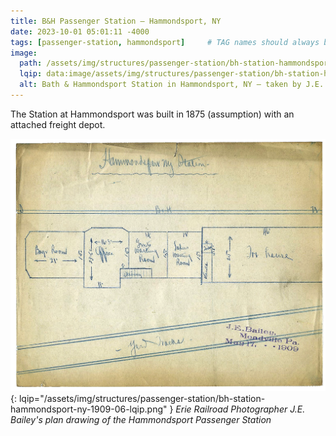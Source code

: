 ```yaml
---
title: B&H Passenger Station — Hammondsport, NY
date: 2023-10-01 05:01:11 -4000
tags: [passenger-station, hammondsport]     # TAG names should always be lowercase
image:
  path: /assets/img/structures/passenger-station/bh-station-hammondsport-ny-1909-01.jpg
  lqip: data:image/assets/img/structures/passenger-station/bh-station-hammondsport-ny-1909-01-lqip.jpg
  alt: Bath & Hammondsport Station in Hammondsport, NY — taken by J.E. Bailey, Photographer, Erie Railroad — circa 1900-1909
---
```

The Station at Hammondsport was built in 1875 (assumption) with an attached freight depot.

![J.E. Bailey station plan](/assets/img/structures/passenger-station/bh-station-hammondsport-ny-1909-06.png){: lqip="/assets/img/structures/passenger-station/bh-station-hammondsport-ny-1909-06-lqip.png" }
_Erie Railroad Photographer J.E. Bailey's plan drawing of the Hammondsport Passenger Station_